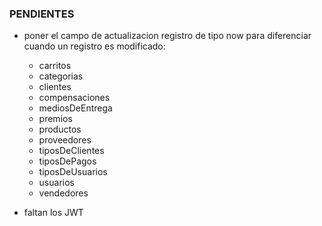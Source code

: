 ### PENDIENTES
- poner el campo de actualizacion registro de tipo now para diferenciar cuando un registro es modificado:
  - carritos
  - categorias
  - clientes
  - compensaciones
  - mediosDeEntrega
  - premios
  - productos
  - proveedores
  - tiposDeClientes
  - tiposDePagos
  - tiposDeUsuarios
  - usuarios
  - vendedores

- faltan los JWT 
